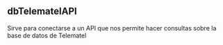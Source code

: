 <!-- README.md -->
## dbTelematelAPI

Sirve para conectarse a un API que nos permite hacer consultas
sobre la base de datos de Telematel